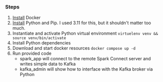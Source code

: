 ### Steps

1. [Install](https://docs.docker.com/engine/install/) Docker
2. [Install](https://www.python.org/downloads/) Python and Pip. I used 3.11 for this, but it shouldn't matter too much.
3. Instantiate and activate Python virtual environment `virtuelenv venv && source venv/bin/activate`
4. Install Python dependencies
5. Download and start docker resources `docker compose up -d`
6. Run provided code
   - spark_app will connect to the remote Spark Connect server and writes simple data to Kafka
   - kafka_admin will show how to interface with the Kafka broker via Python
